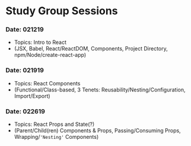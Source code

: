 # Study Group Sessions
### Date: 021219
- Topics: Intro to React
- (JSX, Babel, React/ReactDOM, Components, Project Directory, npm/Node/create-react-app)

### Date: 021919
- Topics: React Components
- (Functional/Class-based, 3 Tenets: Reusability/Nesting/Configuration, Import/Export)

### Date: 022619
- Topics: React Props and State(?)
- (Parent/Child(ren) Components & Props, Passing/Consuming Props, Wrapping/`'Nesting'` Components)
